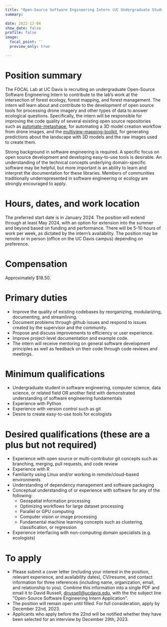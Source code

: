 ```yaml
---
title: "Open-Source Software Engineering Intern (UC Undergraduate Student)"
summary: 

date: 2022-12-04
show_date: false
profile: false
image:
  focal_point: ''
  preview_only: true

---
```



# Position summary
The FOCAL Lab at UC Davis is recruiting an undergraduate Open-Source Software Engineering Intern to contribute to the lab’s work at the intersection of forest ecology, forest mapping, and forest management. The intern will learn about and contribute to the development of open source tools for processing drone imagery and other types of data to answer ecological questions. Specifically, the intern will be responsible for improving the code quality of several existing open source repositories such as [automate-metashape](https://github.com/open-forest-observatory/automate-metashape), for automating a 3D model creation workflow from drone images, and the [multiview-mapping-toolkit](https://github.com/open-forest-observatory/multiview-mapping-toolkit), for generating predictions about the landscape with 3D models and the raw images used to create them. 

Strong background in software engineering is required. A specific focus on open source development and developing easy-to-use tools is desirable. An understanding of the technical concepts underlying domain-specific software may be helpful, but more important is an ability to learn and interpret the documentation for these libraries. Members of communities traditionally underrepresented in software engineering or ecology are strongly encouraged to apply. 

# Hours, dates, and work location
The preferred start date is in January 2024. The position will extend through at least May 2024, with an option for extension into the summer and beyond based on funding and performance. There will be 5-10 hours of work per week, as dictated by the intern’s availability. The position may be remote or in person (office on the UC Davis campus) depending on preference.

# Compensation
Approximately $18.50.

# Primary duties
* Improve the quality of existing codebases by reorganizing, modularizing, documenting, and streamlining.
* Document problems through github issues and respond to issues created by the supervisor and the community.
* Propose and discuss improvements to efficiency or user experience.
* Improve project-level documentation and example code.
* The intern will receive mentoring on general software development principles as well as feedback on their code through code reviews and meetings.

# Minimum qualifications
* Undergraduate student in software engineering, computer science, data science, or related field OR another field with demonstrated understanding of software engineering fundamentals
* Experience with Python
* Experience with version control such as git
* Desire to create easy-to-use tools for ecologists

# Desired qualifications (these are a plus but not required)
* Experience with open source or multi-contributor git concepts such as branching, merging, pull requests, and code review
* Experience with R
* Familiarity using Linux and/or working in remote/cloud-based environments
* Understanding of dependency management and software packaging
* Conceptual understanding of or experience with software for any of the following:
  * Geospatial information processing
  * Optimizing workflows for large dataset processing
  * Parallel or GPU computing
  * Computer vision or image processing
  * Fundamental machine learning concepts such as clustering, classification, or regression
* Experience interfacing with non-computing domain specialists (e.g. ecologists)

# To apply
* Please submit a cover letter (including your interest in the position, relevant experience, and availability dates), CV/resume, and contact information for three references (including name, organization, email, and relationship to you). Combine this information into a single PDF and email it to David Russell, [djrussell@ucdavis.edu](mailto:djrussell@ucdavis.edu), with the the subject line "Open-Source Software Engineering Intern Application".
* The position will remain open until filled. For full consideration, apply by December 22nd, 2023.
* Applicants who apply before the 22nd will be notified whether they have been selected for an interview by December 29th, 2023.
